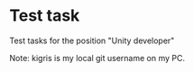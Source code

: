 # Test task
 Test tasks for the position "Unity developer"
 
 Note: kigris is my local git username on my PC.
